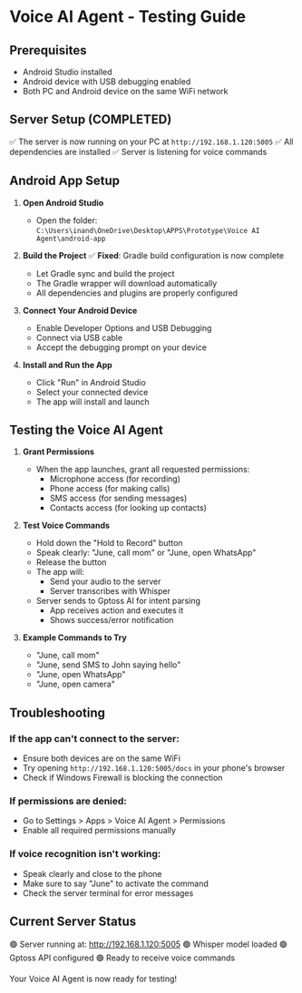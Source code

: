 # Voice AI Agent - Testing Guide

## Prerequisites
- Android Studio installed
- Android device with USB debugging enabled
- Both PC and Android device on the same WiFi network

## Server Setup (COMPLETED)
✅ The server is now running on your PC at `http://192.168.1.120:5005`
✅ All dependencies are installed
✅ Server is listening for voice commands

## Android App Setup

1. **Open Android Studio**
   - Open the folder: `C:\Users\inand\OneDrive\Desktop\APPS\Prototype\Voice AI Agent\android-app`

2. **Build the Project**
   ✅ **Fixed**: Gradle build configuration is now complete
   - Let Gradle sync and build the project
   - The Gradle wrapper will download automatically
   - All dependencies and plugins are properly configured

3. **Connect Your Android Device**
   - Enable Developer Options and USB Debugging
   - Connect via USB cable
   - Accept the debugging prompt on your device

4. **Install and Run the App**
   - Click "Run" in Android Studio
   - Select your connected device
   - The app will install and launch

## Testing the Voice AI Agent

1. **Grant Permissions**
   - When the app launches, grant all requested permissions:
     - Microphone access (for recording)
     - Phone access (for making calls)
     - SMS access (for sending messages)
     - Contacts access (for looking up contacts)

2. **Test Voice Commands**
   - Hold down the "Hold to Record" button
   - Speak clearly: "June, call mom" or "June, open WhatsApp"
   - Release the button
   - The app will:
     - Send your audio to the server
     - Server transcribes with Whisper
   - Server sends to Gptoss AI for intent parsing
     - App receives action and executes it
     - Shows success/error notification

3. **Example Commands to Try**
   - "June, call mom"
   - "June, send SMS to John saying hello"
   - "June, open WhatsApp"
   - "June, open camera"

## Troubleshooting

### If the app can't connect to the server:
- Ensure both devices are on the same WiFi
- Try opening `http://192.168.1.120:5005/docs` in your phone's browser
- Check if Windows Firewall is blocking the connection

### If permissions are denied:
- Go to Settings > Apps > Voice AI Agent > Permissions
- Enable all required permissions manually

### If voice recognition isn't working:
- Speak clearly and close to the phone
- Make sure to say "June" to activate the command
- Check the server terminal for error messages

## Current Server Status
🟢 Server running at: http://192.168.1.120:5005
🟢 Whisper model loaded
🟢 Gptoss API configured
🟢 Ready to receive voice commands

Your Voice AI Agent is now ready for testing!
